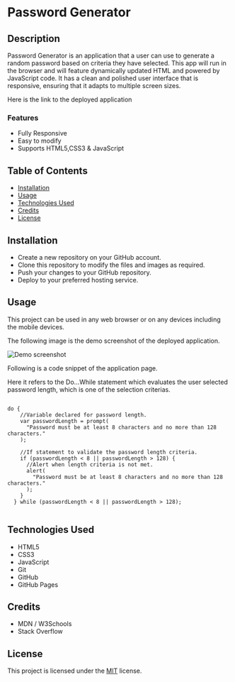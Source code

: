 # Password Generator

## Description

Password Generator is an application that a user can use to generate a random password based on criteria they have selected. This app will run in the browser and will feature dynamically updated HTML and powered by JavaScript code. It has a clean and polished user interface that is responsive, ensuring that it adapts to multiple screen sizes.

Here is the link to the deployed application

### Features

- Fully Responsive
- Easy to modify
- Supports HTML5,CSS3 & JavaScript

## Table of Contents

- [Installation](#installation)
- [Usage](#usage)
- [Technologies Used](#technologiesused)
- [Credits](#credits)
- [License](#license)

## Installation

- Create a new repository on your GitHub account.
- Clone this repository to modify the files and images as required.
- Push your changes to your GitHub repository.
- Deploy to your preferred hosting service.

## Usage

This project can be used in any web browser or on any devices including the mobile devices.

The following image is the demo screenshot of the deployed application.

![Demo screenshot](./images/password-generator-demo.gif)

Following is a code snippet of the application page.

Here it refers to the Do...While statement which evaluates the user selected password length, which is one of the selection criterias.

```html5

do {
    //Variable declared for password length.
    var passwordLength = prompt(
      "Password must be at least 8 characters and no more than 128 characters."
    );

    //If statement to validate the password length criteria.
    if (passwordLength < 8 || passwordLength > 128) {
      //Alert when length criteria is not met.
      alert(
        "Password must be at least 8 characters and no more than 128 characters."
      );
    }
  } while (passwordLength < 8 || passwordLength > 128);


```

## Technologies Used

- HTML5
- CSS3
- JavaScript
- Git
- GitHub
- GitHub Pages

## Credits

- MDN / W3Schools
- Stack Overflow

## License

This project is licensed under the [MIT](./LICENSE) license.
